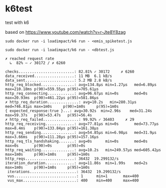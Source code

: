 # k6test
test with k6

based on https://www.youtube.com/watch?v=r-Jte8Y8zag

`sudo docker run -i loadimpact/k6 run - <emis_spiketest.js`

`sudo docker run -i loadimpact/k6 run - <dbtest.js`

    ✗ reached request rate
      ↳  82% — ✓ 30172 / ✗ 6260
    
    checks.........................: 82.81% ✓ 30172     ✗ 6260 
    data_received..................: 11 MB  6.1 kB/s
    data_sent......................: 5.2 MB 2.8 kB/s
    http_req_blocked...............: avg=134.8µs min=1.27µs   med=6.89µs   max=210.18ms p(90)=559.55µs p(95)=705.61µs
    http_req_connecting............: avg=96.67µs min=0s       med=0s       max=20.93ms  p(90)=461.22µs p(95)=581.86µs
    ✗ http_req_duration..............: avg=10.2s   min=280.31µs med=746.81µs max=1m0s     p(90)=1m0s     p(95)=1m0s    
    { expected_response:true }...: avg=30.92s  min=2.96s    med=31.24s   max=59.37s   p(90)=53.47s   p(95)=56.4s   
    ✗ http_req_failed................: 99.92% ✓ 36403     ✗ 29   
    http_req_receiving.............: avg=77.81µs min=0s       med=73.77µs  max=8.4ms    p(90)=133.84µs p(95)=161.38µs
    http_req_sending...............: avg=54.85µs min=6.98µs   med=31.9µs   max=3.66ms   p(90)=111.28µs p(95)=157.16µs
    http_req_tls_handshaking.......: avg=0s      min=0s       med=0s       max=0s       p(90)=0s       p(95)=0s      
    http_req_waiting...............: avg=10.2s   min=249.57µs med=605.42µs max=1m0s     p(90)=1m0s     p(95)=1m0s    
    http_reqs......................: 36432  19.299132/s
    iteration_duration.............: avg=11.86s  min=1.99s    med=2s       max=1m0s     p(90)=1m0s     p(95)=1m0s    
     iterations.....................: 36432  19.299132/s
     vus............................: 1      min=1       max=400
     vus_max........................: 400    min=400     max=400

